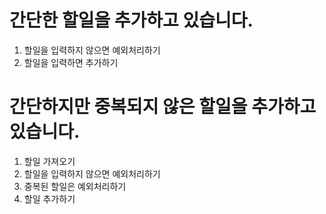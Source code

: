 # 간단한 할일을 추가하고 있습니다.

1. 할일을 입력하지 않으면 예외처리하기
2. 할일을 입력하면 추가하기

# 간단하지만 중복되지 않은 할일을 추가하고 있습니다.

1. 할일 가져오기
2. 할일을 입력하지 않으면 예외처리하기
3. 중복된 할일은 예외처리하기
4. 할일 추가하기
